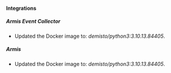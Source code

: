 #### Integrations
##### Armis Event Collector
- Updated the Docker image to: *demisto/python3:3.10.13.84405*.
##### Armis
- Updated the Docker image to: *demisto/python3:3.10.13.84405*.
